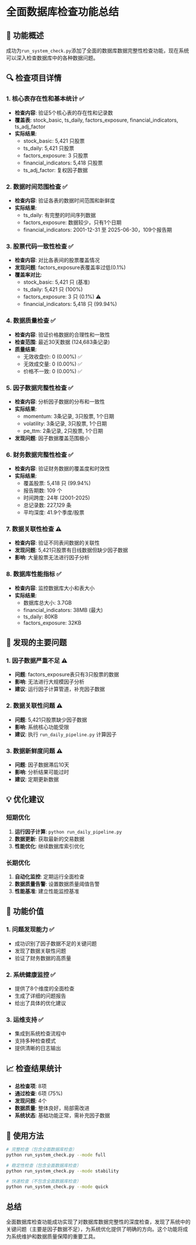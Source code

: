 # 全面数据库检查功能总结

## 🎯 功能概述

成功为`run_system_check.py`添加了全面的数据库数据完整性检查功能，现在系统可以深入检查数据库中的各种数据问题。

## 🔍 检查项目详情

### 1. 核心表存在性和基本统计 ✅
- **检查内容**: 验证5个核心表的存在性和记录数
- **覆盖表**: stock_basic, ts_daily, factors_exposure, financial_indicators, ts_adj_factor
- **实际结果**: 
  - stock_basic: 5,421 只股票
  - ts_daily: 5,421 只股票  
  - factors_exposure: 3 只股票
  - financial_indicators: 5,418 只股票
  - ts_adj_factor: 复权因子数据

### 2. 数据时间范围检查 ✅
- **检查内容**: 验证各表的数据时间范围和新鲜度
- **实际结果**:
  - ts_daily: 有完整的时间序列数据
  - factors_exposure: 数据较少，只有1个日期
  - financial_indicators: 2001-12-31 至 2025-06-30，109个报告期

### 3. 股票代码一致性检查 ✅
- **检查内容**: 对比各表间的股票覆盖情况
- **发现问题**: factors_exposure表覆盖率过低(0.1%)
- **覆盖率对比**:
  - stock_basic: 5,421 只 (基准)
  - ts_daily: 5,421 只 (100%)
  - factors_exposure: 3 只 (0.1%) ⚠️
  - financial_indicators: 5,418 只 (99.94%)

### 4. 数据质量检查 ✅
- **检查内容**: 验证价格数据的合理性和一致性
- **检查范围**: 最近30天数据 (124,683条记录)
- **质量结果**: 
  - 无效收盘价: 0 (0.00%) ✅
  - 无效成交量: 0 (0.00%) ✅
  - 价格不一致: 0 (0.00%) ✅

### 5. 因子数据完整性检查 ✅
- **检查内容**: 分析因子数据的分布和一致性
- **实际结果**: 
  - momentum: 3条记录, 3只股票, 1个日期
  - volatility: 3条记录, 3只股票, 1个日期
  - pe_ttm: 2条记录, 2只股票, 1个日期
- **发现问题**: 因子数据覆盖范围极小

### 6. 财务数据完整性检查 ✅
- **检查内容**: 验证财务数据的覆盖度和时效性
- **实际结果**:
  - 覆盖股票: 5,418 只 (99.94%)
  - 报告期数: 109 个
  - 时间跨度: 24年 (2001-2025)
  - 总记录数: 227,129 条
  - 平均深度: 41.9个季度/股票

### 7. 数据关联性检查 ⚠️
- **检查内容**: 验证不同表间数据的关联性
- **发现问题**: 5,421只股票有日线数据但缺少因子数据
- **影响**: 大量股票无法进行因子分析

### 8. 数据库性能指标 ✅
- **检查内容**: 监控数据库大小和表大小
- **实际结果**:
  - 数据库总大小: 3.7GB
  - financial_indicators: 38MB (最大)
  - ts_daily: 80KB
  - factors_exposure: 32KB

## 🚨 发现的主要问题

### 1. 因子数据严重不足 ⚠️
- **问题**: factors_exposure表只有3只股票的数据
- **影响**: 无法进行大规模因子分析
- **建议**: 运行因子计算管道，补充因子数据

### 2. 数据关联性问题 ⚠️
- **问题**: 5,421只股票缺少因子数据
- **影响**: 系统核心功能受限
- **建议**: 执行 `run_daily_pipeline.py` 计算因子

### 3. 数据新鲜度问题 ⚠️
- **问题**: 因子数据滞后10天
- **影响**: 分析结果可能过时
- **建议**: 定期更新数据

## 💡 优化建议

### 短期优化
1. **运行因子计算**: `python run_daily_pipeline.py`
2. **数据更新**: 获取最新的交易数据
3. **性能优化**: 继续数据库索引优化

### 长期优化
1. **自动化监控**: 定期运行全面检查
2. **数据质量告警**: 设置数据质量阈值告警
3. **性能基准**: 建立性能监控基准

## 🎉 功能价值

### 1. 问题发现能力 ✅
- 成功识别了因子数据不足的关键问题
- 发现了数据关联性问题
- 验证了财务数据的高质量

### 2. 系统健康监控 ✅
- 提供了8个维度的全面检查
- 生成了详细的问题报告
- 给出了具体的优化建议

### 3. 运维支持 ✅
- 集成到系统检查流程中
- 支持多种检查模式
- 提供清晰的日志输出

## 📈 检查结果统计

- **总检查项**: 8项
- **通过检查**: 6项 (75%)
- **发现问题**: 4个
- **数据质量**: 整体良好，局部需改进
- **系统状态**: 基础功能正常，需补充因子数据

## 🔧 使用方法

```bash
# 完整检查（包含全面数据库检查）
python run_system_check.py --mode full

# 稳定性检查（包含全面数据库检查）
python run_system_check.py --mode stability

# 快速检查（不包含全面数据库检查）
python run_system_check.py --mode quick
```

## 总结

全面数据库检查功能成功实现了对数据库数据完整性的深度检查，发现了系统中的关键问题（主要是因子数据不足），为系统优化提供了明确的方向。这个功能将成为系统维护和数据质量保障的重要工具。